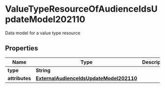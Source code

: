 

# ValueTypeResourceOfAudienceIdsUpdateModel202110

Data model for a value type resource

## Properties

Name | Type | Description | Notes
------------ | ------------- | ------------- | -------------
**type** | **String** |  |  [optional]
**attributes** | [**ExternalAudienceIdsUpdateModel202110**](ExternalAudienceIdsUpdateModel202110.md) |  |  [optional]



